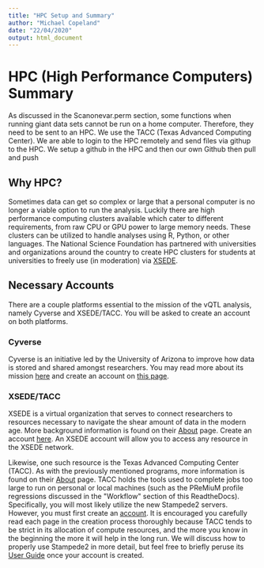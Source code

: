 ```yaml
---
title: "HPC Setup and Summary"
author: "Michael Copeland"
date: "22/04/2020"
output: html_document
---
```


# HPC (High Performance Computers) Summary
As discussed in the Scanonevar.perm section, some functions when running giant data sets cannot be run on a home computer. Therefore, they need to be sent to an HPC. We use the TACC (Texas Advanced Computing Center). We are able to login to the HPC remotely and send files via githup to the HPC. We setup a github in the HPC and then our own Github then pull and push

## Why HPC?

Sometimes data can get so complex or large that a personal computer is no longer a viable option to run the analysis. Luckily there are high performance computing clusters available which cater to different requirements, from raw CPU or GPU power to large memory needs. These clusters can be utilized to handle analyses using R, Python, or other languages. The National Science Foundation has partnered with universities and organizations around the country to create HPC clusters for students at universities to freely use (in moderation) via [XSEDE](https://www.xsede.org).

## Necessary Accounts

There are a couple platforms essential to the mission of the vQTL analysis, namely Cyverse and XSEDE/TACC. You will be asked to create an account on both platforms.

### Cyverse

Cyverse is an initiative led by the University of Arizona to improve how data is stored and shared amongst researchers. You may read more about its mission [here](http://www.cyverse.org/about) and create an account on [this page](https://user.cyverse.org/register).

### XSEDE/TACC

XSEDE is a virtual organization that serves to connect researchers to resources necessary to navigate the shear amount of data in the modern age. More background information is found on their [About](https://www.xsede.org/about/what-we-do) page. Create an account [here](https://portal.xsede.org/?p_p_id=58&p_p_lifecycle=0&p_p_state=maximized&p_p_mode=view&saveLastPath=0&_58_struts_action=%2Flogin%2Fcreate_account). An XSEDE account will allow you to access any resource in the XSEDE network.

Likewise, one such resource is the Texas Advanced Computing Center (TACC). As with the previously mentioned programs, more information is found on their [About](https://www.tacc.utexas.edu/about/overview) page. TACC holds the tools used to complete jobs too large to run on personal or local machines (such as the PReMiuM profile regressions discussed in the "Workflow" section of this ReadtheDocs). Specifically, you will most likely utilize the new Stampede2 servers. However, you must first create an
[account](https://portal.tacc.utexas.edu/account-request?p_p_id=createaccount_WAR_createaccountportlet&p_p_lifecycle=1&p_p_state=normal&p_p_mode=view&p_p_col_id=column-1&p_p_col_count=1&_createaccount_WAR_createaccountportlet_action=continue). It is encouraged you carefully read each page in the creation process thoroughly because TACC tends to be strict in its allocation of compute resources, and the more you know in the beginning the more it will help in the long run. We will discuss how to properly use Stampede2 in more detail, but feel free to briefly peruse its [User Guide](https://portal.tacc.utexas.edu/user-guides/stampede2) once your account is created.
